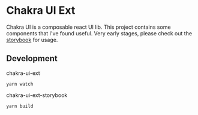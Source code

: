# Chakra UI Ext

Chakra UI is a composable react UI lib. This project contains some components that I've found useful. Very early stages, please check out the [storybook](https://jloiola.github.io/chakra-ui-ext/?path=/story/card--children-mode) for usage.

## Development

chakra-ui-ext
```
yarn watch
```

chakra-ui-ext-storybook
```
yarn build
```
